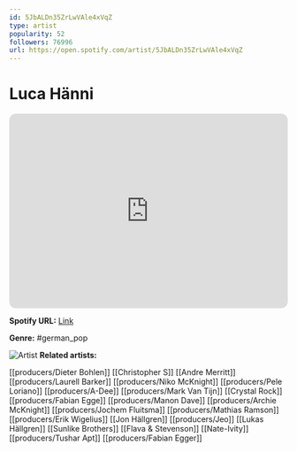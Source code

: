 ```yaml
---
id: 5JbALDn35ZrLwVAle4xVqZ
type: artist
popularity: 52
followers: 76996
url: https://open.spotify.com/artist/5JbALDn35ZrLwVAle4xVqZ
---
```

# Luca Hänni

<iframe style="border-radius:12px" src="https://open.spotify.com/embed/artist/5JbALDn35ZrLwVAle4xVqZ" width="100%" height="352" frameBorder="0" allowfullscreen="" allow="autoplay; clipboard-write; encrypted-media; fullscreen; picture-in-picture" loading="lazy"></iframe>

**Spotify URL:** [Link](https://open.spotify.com/artist/5JbALDn35ZrLwVAle4xVqZ)

**Genre:**  #german_pop

![Artist](https://i.scdn.co/image/ab6761610000e5eb45fccb52af374770428465f2)
**Related artists:**

[[producers/Dieter Bohlen]]
[[Christopher S]]
[[Andre Merritt]]
[[producers/Laurell Barker]]
[[producers/Niko McKnight]]
[[producers/Pele Loriano]]
[[producers/A-Dee]]
[[producers/Mark Van Tijn]]
[[Crystal Rock]]
[[producers/Fabian Egge]]
[[producers/Manon Dave]]
[[producers/Archie McKnight]]
[[producers/Jochem Fluitsma]]
[[producers/Mathias Ramson]]
[[producers/Erik Wigelius]]
[[Jon Hällgren]]
[[producers/Jeo]]
[[Lukas Hällgren]]
[[Sunlike Brothers]]
[[Flava & Stevenson]]
[[Nate-Ivity]]
[[producers/Tushar Apt]]
[[producers/Fabian Egger]]
